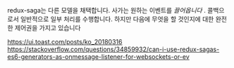 redux-saga는 다른 모델을 채택합니다. 사가는 원하는 이벤트를 _끌어옵니다_ . 콜백으로서 일반적으로 일부 처리를 수행합니다. 하지만 다음에 무엇을 할 것인지에 대한 완전한 제어권을 가지고 있습니다


https://ui.toast.com/posts/ko_20180316
https://stackoverflow.com/questions/34859932/can-i-use-redux-sagas-es6-generators-as-onmessage-listener-for-websockets-or-ev

